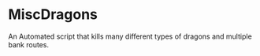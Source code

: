 MiscDragons
===========

An Automated script that kills many different types of dragons and multiple bank routes. 
